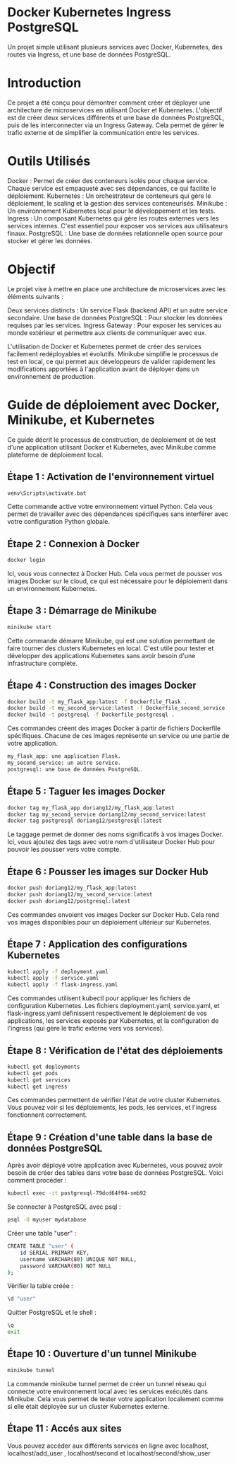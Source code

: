 # Docker Kubernetes Ingress PostgreSQL
Un projet simple utilisant plusieurs services avec Docker, Kubernetes, des routes via Ingress, et une base de données PostgreSQL.

# Introduction
Ce projet a été conçu pour démontrer comment créer et déployer une architecture de microservices en utilisant Docker et Kubernetes. L'objectif est de créer deux services différents et une base de données PostgreSQL, puis de les interconnecter via un Ingress Gateway. Cela permet de gérer le trafic externe et de simplifier la communication entre les services.

# Outils Utilisés
Docker : Permet de créer des conteneurs isolés pour chaque service. Chaque service est empaqueté avec ses dépendances, ce qui facilite le déploiement.
Kubernetes : Un orchestrateur de conteneurs qui gère le déploiement, le scaling et la gestion des services conteneurisés.
Minikube : Un environnement Kubernetes local pour le développement et les tests.
Ingress : Un composant Kubernetes qui gère les routes externes vers les services internes. C'est essentiel pour exposer vos services aux utilisateurs finaux.
PostgreSQL : Une base de données relationnelle open source pour stocker et gérer les données.

# Objectif
Le projet vise à mettre en place une architecture de microservices avec les éléments suivants :

Deux services distincts : Un service Flask (backend API) et un autre service secondaire.
Une base de données PostgreSQL : Pour stocker les données requises par les services.
Ingress Gateway : Pour exposer les services au monde extérieur et permettre aux clients de communiquer avec eux.

L'utilisation de Docker et Kubernetes permet de créer des services facilement redéployables et évolutifs. Minikube simplifie le processus de test en local, ce qui permet aux développeurs de valider rapidement les modifications apportées à l'application avant de déployer dans un environnement de production.


# Guide de déploiement avec Docker, Minikube, et Kubernetes
Ce guide décrit le processus de construction, de déploiement et de test d'une application utilisant Docker et Kubernetes, avec Minikube comme plateforme de déploiement local.

## Étape 1 : Activation de l'environnement virtuel

```bash
venv\Scripts\activate.bat
```

Cette commande active votre environnement virtuel Python. Cela vous permet de travailler avec des dépendances spécifiques sans interférer avec votre configuration Python globale.

## Étape 2 : Connexion à Docker

```bash
docker login
```

Ici, vous vous connectez à Docker Hub. Cela vous permet de pousser vos images Docker sur le cloud, ce qui est nécessaire pour le déploiement dans un environnement Kubernetes.

## Étape 3 : Démarrage de Minikube

```bash
minikube start
```

Cette commande démarre Minikube, qui est une solution permettant de faire tourner des clusters Kubernetes en local. C'est utile pour tester et développer des applications Kubernetes sans avoir besoin d'une infrastructure complète.

## Étape 4 : Construction des images Docker

```bash
docker build -t my_flask_app:latest -f Dockerfile_flask .
docker build -t my_second_service:latest -f Dockerfile_second_service .
docker build -t postgresql -f Dockerfile_postgresql .
```

Ces commandes créent des images Docker à partir de fichiers Dockerfile spécifiques. Chacune de ces images représente un service ou une partie de votre application.

```bash
my_flask_app: une application Flask.
my_second_service: un autre service.
postgresql: une base de données PostgreSQL.
```

## Étape 5 : Taguer les images Docker

```bash
docker tag my_flask_app doriang12/my_flask_app:latest
docker tag my_second_service doriang12/my_second_service:latest
docker tag postgresql doriang12/postgresql:latest
```

Le taggage permet de donner des noms significatifs à vos images Docker. Ici, vous ajoutez des tags avec votre nom d'utilisateur Docker Hub pour pouvoir les pousser vers votre compte.

## Étape 6 : Pousser les images sur Docker Hub

```bash
docker push doriang12/my_flask_app:latest
docker push doriang12/my_second_service:latest
docker push doriang12/postgresql:latest
```

Ces commandes envoient vos images Docker sur Docker Hub. Cela rend vos images disponibles pour un déploiement ultérieur sur Kubernetes.

## Étape 7 : Application des configurations Kubernetes

```bash
kubectl apply -f deployment.yaml
kubectl apply -f service.yaml
kubectl apply -f flask-ingress.yaml
```

Ces commandes utilisent kubectl pour appliquer les fichiers de configuration Kubernetes. Les fichiers deployment.yaml, service.yaml, et flask-ingress.yaml définissent respectivement le déploiement de vos applications, les services exposés par Kubernetes, et la configuration de l'ingress (qui gère le trafic externe vers vos services).

## Étape 8 : Vérification de l'état des déploiements

```bash
kubectl get deployments
kubectl get pods
kubectl get services
kubectl get ingress
```

Ces commandes permettent de vérifier l'état de votre cluster Kubernetes. Vous pouvez voir si les déploiements, les pods, les services, et l'ingress fonctionnent correctement.

## Étape 9 : Création d'une table dans la base de données PostgreSQL

Après avoir déployé votre application avec Kubernetes, vous pouvez avoir besoin de créer des tables dans votre base de données PostgreSQL. Voici comment procéder :

```bash
kubectl exec -it postgresql-79dcd64f94-smb92
```

Se connecter à PostgreSQL avec psql :

```bash
psql -U myuser mydatabase
```

Créer une table "user" :

```bash
CREATE TABLE "user" (
    id SERIAL PRIMARY KEY,
    username VARCHAR(80) UNIQUE NOT NULL,
    password VARCHAR(80) NOT NULL
);
```

Vérifier la table créée :

```bash
\d "user"
```

Quitter PostgreSQL et le shell :

```bash
\q
exit
```

## Étape 10 : Ouverture d'un tunnel Minikube

```bash
minikube tunnel
```

La commande minikube tunnel permet de créer un tunnel réseau qui connecte votre environnement local avec les services exécutés dans Minikube. Cela vous permet de tester votre application localement comme si elle était déployée sur un cluster Kubernetes externe.

## Étape 11 : Accés aux sites

Vous pouvez accéder aux différents services en ligne avec localhost, localhost/add_user , localhost/second et localhost/second/show_user
